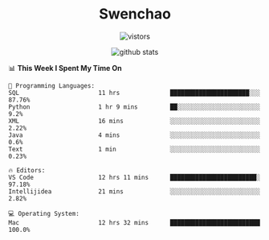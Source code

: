 <h1 align="center">Swenchao</h3>

<p align="center">
  <img src="https://visitor-badge.glitch.me/badge?page_id=Swenchao" alt="vistors" />
</p>

<p align="center">
  <img src="https://github-readme-stats.vercel.app/api?username=Swenchao&count_private=true&show_icons=true&theme=vue-dark&hide_title=true" alt="github stats" />
</p>

<!--START_SECTION:waka-->
📊 **This Week I Spent My Time On** 

```text
💬 Programming Languages: 
SQL                      11 hrs              ██████████████████████░░░   87.76% 
Python                   1 hr 9 mins         ██░░░░░░░░░░░░░░░░░░░░░░░   9.2% 
XML                      16 mins             ░░░░░░░░░░░░░░░░░░░░░░░░░   2.22% 
Java                     4 mins              ░░░░░░░░░░░░░░░░░░░░░░░░░   0.6% 
Text                     1 min               ░░░░░░░░░░░░░░░░░░░░░░░░░   0.23%

🔥 Editors: 
VS Code                  12 hrs 11 mins      ████████████████████████░   97.18% 
Intellijidea             21 mins             ░░░░░░░░░░░░░░░░░░░░░░░░░   2.82%

💻 Operating System: 
Mac                      12 hrs 32 mins      █████████████████████████   100.0%

```


<!--END_SECTION:waka-->

